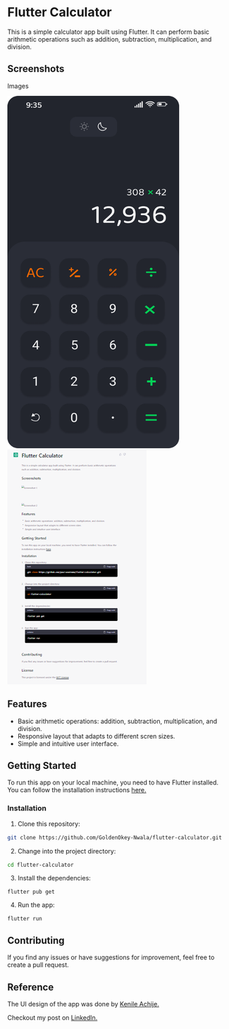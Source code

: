 # Flutter Calculator
This is a simple calculator app built using Flutter. It can perform basic arithmetic operations such as addition, subtraction, multiplication, and division.

## Screenshots

Images

<img src="assets/png/darkmode.png" width="390" height="800">      ![Golden](assets/png/image.png "Golden's Image") 

## Features 
* Basic arithmetic operations: addition, subtraction, multiplication, and division.
* Responsive layout that adapts to different scren sizes.
* Simple and intuitive user interface.

## Getting Started

To run this app on your local machine, you need to have Flutter installed. You can follow the installation instructions [here.](https://flutter.dev/docs/get-started/install)

### Installation 
1. Clone this repository:
```bash
git clone https://github.com/GoldenOkey-Nwala/flutter-calculator.git
```
2. Change into the project directory:
```bash
cd flutter-calculator
```
3. Install the dependencies: 
```arduino
flutter pub get
```
4. Run the app:
```arduino
flutter run 
```

## Contributing
If you find any issues or have suggestions for improvement, feel free to create a pull request.

## Reference
The UI design of the app was done by [Kenile Achije.]()

Checkout my post on [LinkedIn.]()